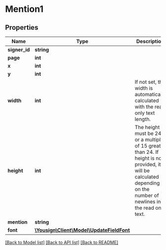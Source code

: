 # Mention1

## Properties
Name | Type | Description | Notes
------------ | ------------- | ------------- | -------------
**signer_id** | **string** |  | [optional] 
**page** | **int** |  | [optional] 
**x** | **int** |  | [optional] 
**y** | **int** |  | [optional] 
**width** | **int** | If not set, the width is automatically calculated with the read only text length. | [optional] 
**height** | **int** | The height must be 24 or a multiple of 15 greater than 24. If height is not provided, it will be calculated depending on the number of newlines in the read only text. | [optional] 
**mention** | **string** |  | [optional] 
**font** | [**\Yousign\Client\Model\UpdateFieldFont**](UpdateFieldFont.md) |  | [optional] 

[[Back to Model list]](../../README.md#documentation-for-models) [[Back to API list]](../../README.md#documentation-for-api-endpoints) [[Back to README]](../../README.md)
